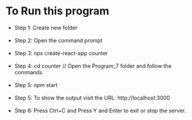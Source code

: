 <h1>To Run this program</h1>

<ul>
    <li>Step 1: Create new folder</li><br>
    <li>Step 2: Open the command prompt</li><br>
    <li>Step 3: npx create-react-app counter</li><br>
    <li>Step 4: cd counter // Open the Program_7 folder and follow the commands</li><br>
    <li>Step 5: npm start</li><br>
    <li>Step 5: To show the output visit the URL: <a>http://localhost:3000</a></li><br>
    <li>Step 6: Press Ctrl+C and Press Y and Enter to exit or stop the server.</li><br>
</ul>